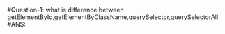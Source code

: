 #Question-1: what is difference between getElementById,getElementByClassName,querySelector,querySelectorAll
#ANS:

